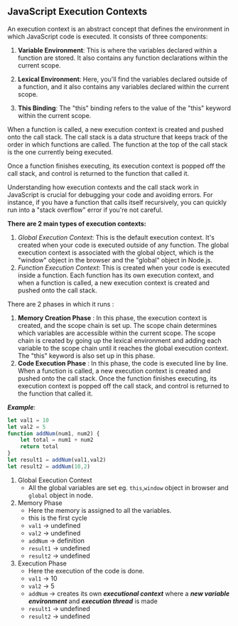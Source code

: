 ## JavaScript Execution Contexts

An execution context is an abstract concept that defines the environment in which JavaScript code is executed. It consists of three components:

1. **Variable Environment**: This is where the variables declared within a function are stored. It also contains any function declarations within the current scope.

2. **Lexical Environment**: Here, you'll find the variables declared outside of a function, and it also contains any variables declared within the current scope.

3. **This Binding**: The "this" binding refers to the value of the "this" keyword within the current scope.

When a function is called, a new execution context is created and pushed onto the call stack. The call stack is a data structure that keeps track of the order in which functions are called. The function at the top of the call stack is the one currently being executed.

Once a function finishes executing, its execution context is popped off the call stack, and control is returned to the function that called it.

Understanding how execution contexts and the call stack work in JavaScript is crucial for debugging your code and avoiding errors. For instance, if you have a function that calls itself recursively, you can quickly run into a "stack overflow" error if you're not careful.

**There are 2 main types of execution contexts:**
1. *Global Execution Context*: This is the default execution context. It's created when your code is executed outside of any function. The global execution context is associated with the global object, which is the "window" object in the browser and the "global" object in Node.js.
2. *Function Execution Context*: This is created when your code is executed inside a function. Each function has its own execution context, and when a function is called, a new execution context is created and pushed onto the call stack.


There are 2 phases in which it runs :
1. **Memory Creation Phase** : In this phase, the execution context is created, and the scope chain is set up. The scope chain determines which variables are accessible within the current scope. The scope chain is created by going up the lexical environment and adding each variable to the scope chain until it reaches the global execution context. The "this" keyword is also set up in this phase.
2. **Code Execution Phase** : In this phase, the code is executed line by line. When a function is called, a new execution context is created and pushed onto the call stack. Once the function finishes executing, its execution context is popped off the call stack, and control is returned to the function that called it.

*******Example*******:

```jsx
let val1 = 10
let val2 = 5
function addNum(num1, num2) {
	let total = num1 + num2
	return total
}
let result1 = addNum(val1,val2)
let result2 = addNum(10,2)
```

1. Global Execution Context
    - All the global variables are set eg. `this`,`window` object in browser and `global` object in node.
2. Memory Phase
    - Here the memory is assigned to all the variables.
    - this is the first cycle
    - `val1` → undefined
    - `val2` → undefined
    - `addNum` → definition
    - `result1` → undefined
    - `result2` → undefined
3. Execution Phase
    - Here the execution of the code is done.
    - `val1` → 10
    - `val2` → 5
    - `addNum` → creates its own ***executional context*** where a ***new variable environment*** and ***execution thread*** is made
    - `result1` → undefined
    - `result2` → undefined